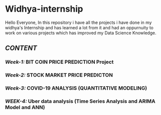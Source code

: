 # Widhya-internship
Hello Everyone,
In this repository i have all the projects i have done in my widhya's Internship and has learned a lot from it and had an oppurnuity to work on various projects which 
has improved my Data Science Knowledge.

## ***_CONTENT_***
### _Week-1:_  BIT COIN PRICE PREDICTION Project
### _Week-2:_  STOCK MARKET PRICE PREDICTON
### _Week-3:_  COVID-19 ANALYSIS (QUANTITATIVE MODELING)
### _WEEK-4:_  Uber data analysis (Time Series Analysis and ARIMA Model and ANN)
